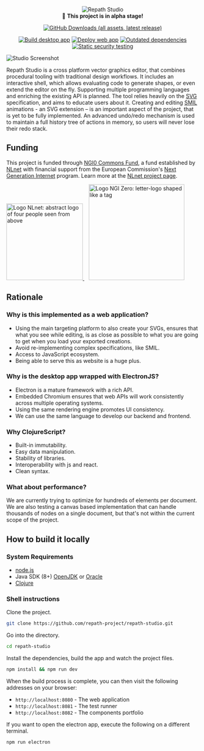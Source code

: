 <div align="center">

![Repath Studio](https://repath.studio/assets/images/banner.png)
<br>
 :construction: **This project is in alpha stage!**

[![GitHub Downloads (all assets, latest release)](https://img.shields.io/github/downloads/repath-project/repath-studio/latest/total?style=for-the-badge)](https://github.com/repath-project/repath-studio/releases/latest/)

[![Build desktop app](https://github.com/repath-project/repath-studio/actions/workflows/desktop-app.yml/badge.svg)](https://github.com/repath-project/repath-studio/actions/workflows/desktop-app.yml)
[![Deploy web app](https://github.com/repath-project/repath-studio/actions/workflows/web-app.yml/badge.svg)](https://github.com/repath-project/repath-studio/actions/workflows/web-app.yml)
[![Outdated dependencies](https://github.com/repath-project/repath-studio/actions/workflows/dependencies.yml/badge.svg)](https://github.com/repath-project/repath-studio/actions/workflows/dependencies.yml)
[![Static security testing](https://github.com/repath-project/repath-studio/actions/workflows/clj-holmes.yml/badge.svg)](https://github.com/repath-project/repath-studio/actions/workflows/clj-holmes.yml)

</div>

![Studio Screenshot](https://repath.studio/assets/images/studio.png)

Repath Studio is a cross platform vector graphics editor, that combines procedural tooling
with traditional design workflows. It includes an interactive shell, which allows
evaluating code to generate shapes, or even extend the editor on the fly. Supporting
multiple programming languages and enriching the existing API is planned. The tool relies
heavily on the [SVG](https://developer.mozilla.org/en-US/docs/Web/SVG) specification,
and aims to educate users about it. Creating and editing
[SMIL](https://developer.mozilla.org/en-US/docs/Web/SVG/SVG_animation_with_SMIL)
animations - an SVG extension – is an important aspect of the project, that is yet to be
fully implemented. An advanced undo/redo mechanism is used to maintain a full history tree
of actions in memory, so users will never lose their redo stack.

## Funding

This project is funded through [NGI0 Commons Fund](https://nlnet.nl/commonsfund), a fund
established by [NLnet](https://nlnet.nl) with financial support from the European
Commission's [Next Generation Internet](https://ngi.eu) program. Learn more at the
[NLnet project page](https://nlnet.nl/project/RepathStudio).

<section data-markdown>
    <div>
        <a href="https://nlnet.nl">
            <img
             src="https://nlnet.nl/logo/banner.svg"
             alt="Logo NLnet: abstract logo of four people seen from above"
             width="200px">
        </a>
        &nbsp;&nbsp;
        <a href="https://nlnet.nl/core">
            <img
             src="https://nlnet.nl/image/logos/NGI0Core_tag.svg"
             alt="Logo NGI Zero: letter-logo shaped like a tag"
             width="250px">
        </a>
    </div>
</section>

<!-- sponsors --><!-- sponsors -->

## Rationale

### Why is this implemented as a web application?

- Using the main targeting platform to also create your SVGs, ensures that what you see
  while editing, is as close as possible to what you are going to get when you load your
  exported creations.
- Avoid re-implementing complex specifications, like SMIL.
- Access to JavaScript ecosystem.
- Being able to serve this as website is a huge plus.

### Why is the desktop app wrapped with ElectronJS?

- Electron is a mature framework with a rich API.
- Embedded Chromium ensures that web APIs will work consistently across multiple operating
  systems.
- Using the same rendering engine promotes UI consistency.
- We can use the same language to develop our backend and frontend.

### Why ClojureScript?

- Built-in immutability.
- Easy data manipulation.
- Stability of libraries.
- Interoperability with js and react.
- Clean syntax.

### What about performance?

We are currently trying to optimize for hundreds of elements per document. We are also
testing a canvas based implementation that can handle thousands of nodes on a single
document, but that's not within the current scope of the project.

## How to build it locally

### System Requirements

- [node.js](https://nodejs.org/)
- Java SDK (8+) [OpenJDK](https://openjdk.org/) or 
  [Oracle](https://www.oracle.com/java/technologies/downloads/)
- [Clojure](https://clojure.org/guides/install_clojure)

### Shell instructions

Clone the project.

```bash
git clone https://github.com/repath-project/repath-studio.git
```

Go into the directory.

```bash
cd repath-studio
```

Install the dependencies, build the app and watch the project files.

```bash
npm install && npm run dev
```

When the build 
process is complete, you can then visit the following addresses on your browser:

- `http://localhost:8080` - The web application
- `http://localhost:8081` - The test runner
- `http://localhost:8082` - The components portfolio 


If you want to open the electron app, execute the following on a different terminal.

```bash
npm run electron
```
